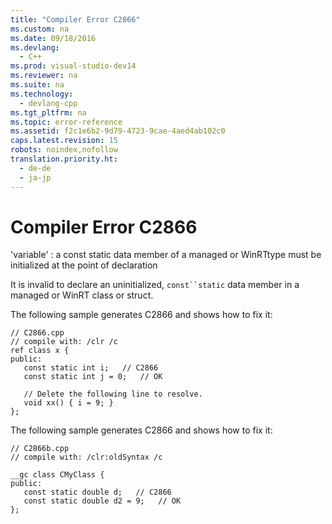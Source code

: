 ```yaml
---
title: "Compiler Error C2866"
ms.custom: na
ms.date: 09/18/2016
ms.devlang: 
  - C++
ms.prod: visual-studio-dev14
ms.reviewer: na
ms.suite: na
ms.technology: 
  - devlang-cpp
ms.tgt_pltfrm: na
ms.topic: error-reference
ms.assetid: f2c1e6b2-9d79-4723-9cae-4aed4ab102c0
caps.latest.revision: 15
robots: noindex,nofollow
translation.priority.ht: 
  - de-de
  - ja-jp
---
```

# Compiler Error C2866
'variable' : a const static data member of a managed or WinRTtype must be initialized at the point of declaration  
  
 It is invalid to declare an uninitialized, `const``static` data member in a managed or WinRT class or struct.  
  
 The following sample generates C2866 and shows how to fix it:  
  
```  
// C2866.cpp  
// compile with: /clr /c  
ref class x {  
public:  
   const static int i;   // C2866  
   const static int j = 0;   // OK  
  
   // Delete the following line to resolve.  
   void xx() { i = 9; }  
};  
```  
  
 The following sample generates C2866 and shows how to fix it:  
  
```  
// C2866b.cpp  
// compile with: /clr:oldSyntax /c  
  
__gc class CMyClass {  
public:  
   const static double d;   // C2866  
   const static double d2 = 9;   // OK  
};  
```